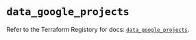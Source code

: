 # `data_google_projects`

Refer to the Terraform Registory for docs: [`data_google_projects`](https://registry.terraform.io/providers/hashicorp/google-beta/4.77.0/docs/data-sources/google_projects).
